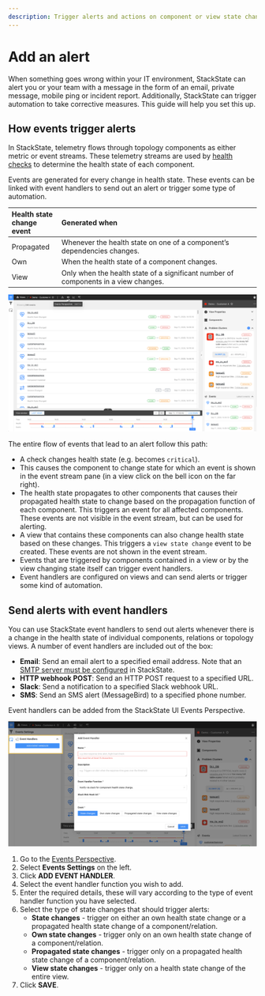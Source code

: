 ```yaml
---
description: Trigger alerts and actions on component or view state changes
---
```


# Add an alert

When something goes wrong within your IT environment, StackState can alert you or your team with a message in the form of an email, private message, mobile ping or incident report. Additionally, StackState can trigger automation to take corrective measures. This guide will help you set this up.

## How events trigger alerts

In StackState, telemetry flows through topology components as either metric or event streams. These telemetry streams are used by [health checks](/use/health-state-and-alerts/create-a-health-check.md) to determine the health state of each component. 

Events are generated for every change in health state. These events can be linked with event handlers to send out an alert or trigger some type of automation.

| Health state<br />change event | Generated when |
|:---|:---|
| Propagated | Whenever the health state on one of a component’s dependencies changes. |
| Own | When the health state of a component changes. |
| View | Only when the health state of a significant number of components in a view changes. |

![Events Perspective](/.gitbook/assets/event-perspective.png)

The entire flow of events that lead to an alert follow this path:

* A check changes health state \(e.g. becomes `critical`\).
* This causes the component to change state for which an event is shown in the event stream pane \(in a view click on the bell icon on the far right\).
* The health state propagates to other components that causes their propagated health state to change based on the propagation function of each component. This triggers an event for all affected components. These events are not visible in the event stream, but can be used for alerting.
* A view that contains these components can also change health state based on these changes. This triggers a `view state change` event to be created. These events are not shown in the event stream.
* Events that are triggered by components contained in a view or by the view changing state itself can trigger event handlers.
* Event handlers are configured on views and can send alerts or trigger some kind of automation.

## Send alerts with event handlers

You can use StackState event handlers to send out alerts whenever there is a change in the health state of individual components, relations or topology views. A number of event handlers are included out of the box:

- **Email**: Send an email alert to a specified email address. Note that an [SMTP server must be configured](/configure/topology/configure-email-alerts.md) in StackState.
- **HTTP webhook POST**: Send an HTTP POST request to a specified URL.
- **Slack**: Send a notification to a specified Slack webhook URL.
- **SMS**: Send an SMS alert (MessageBird) to a specified phone number.

Event handlers can be added from the StackState UI Events Perspective.

![Add an event handler](/.gitbook/assets/event_handlers_tab.png)

1. Go to the [Events Perspective](/use/views/events_perspective.md).
2. Select **Events Settings** on the left.
3. Click **ADD EVENT HANDLER**.
4. Select the event handler function you wish to add.
5. Enter the required details, these will vary according to the type of event handler function you have selected.
6. Select the type of state changes that should trigger alerts:
    - **State changes** - trigger on either an own health state change or a propagated health state change of a component/relation.
    - **Own state changes** - trigger only on an own health state change of a component/relation.
    - **Propagated state changes** - trigger only on a propagated health state change of a component/relation.
    - **View state changes** - trigger only on a health state change of the entire view.
7. Click **SAVE**.



